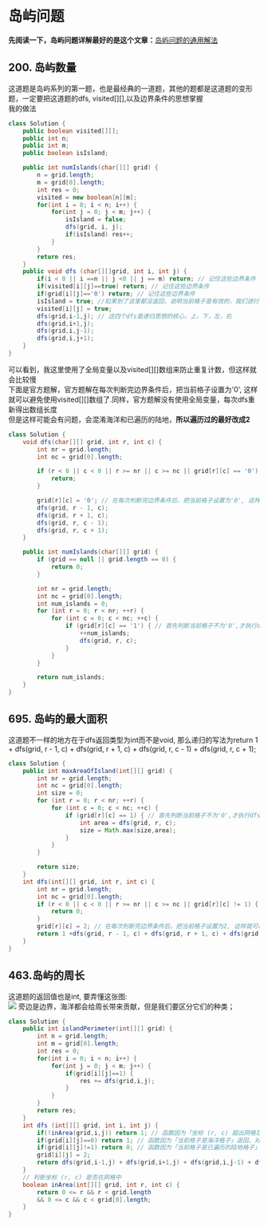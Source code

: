 # 岛屿问题
**先阅读一下，岛屿问题详解最好的是这个文章：**[岛屿问题的通用解法](https://leetcode-cn.com/problems/number-of-islands/solution/dao-yu-lei-wen-ti-de-tong-yong-jie-fa-dfs-bian-li-/)
## 200. 岛屿数量
这道题是岛屿系列的第一题，也是最经典的一道题，其他的题都是这道题的变形题，一定要把这道题的dfs, visited[][],以及边界条件的思想掌握<br/>
我的做法
```Java
class Solution {
    public boolean visited[][];
    public int n;
    public int m;
    public boolean isIsland;

    public int numIslands(char[][] grid) {
        n = grid.length;
        m = grid[0].length;
        int res = 0;
        visited = new boolean[n][m];
        for(int i = 0; i < n; i++) {
            for(int j = 0; j < m; j++) {
                isIsland = false;
                dfs(grid, i, j);
                if(isIsland) res++;
            }
        }
        return res;
    }
    public void dfs (char[][]grid, int i, int j) {
        if(i < 0 || i ==n || j <0 || j == m) return; // 记住这些边界条件
        if(visited[i][j]==true) return; // 记住这些边界条件
        if(grid[i][j]=='0') return; // 记住这些边界条件
        isIsland = true; //如果到了这里都没返回，说明当前格子是有效的，我们进行下一步处理
        visited[i][j] = true;
        dfs(grid,i-1,j); // 这四个dfs是递归思想的核心，上，下，左，右
        dfs(grid,i+1,j);
        dfs(grid,i,j-1);
        dfs(grid,i,j+1);
    }
}
```
可以看到，我这里使用了全局变量以及visited[][]数组来防止重复计数，但这样就会比较慢 <br/>
下面是官方题解，官方题解在每次判断完边界条件后，把当前格子设置为'0', 这样就可以避免使用visited[][]数组了.同样，官方题解没有使用全局变量，每次dfs重新得出数组长度 <br/>
但是这样可能会有问题，会混淆海洋和已遍历的陆地，**所以遍历过的最好改成2** <br/>
```Java
class Solution {
    void dfs(char[][] grid, int r, int c) {
        int nr = grid.length;
        int nc = grid[0].length;

        if (r < 0 || c < 0 || r >= nr || c >= nc || grid[r][c] == '0') {
            return;
        }

        grid[r][c] = '0'; // 在每次判断完边界条件后，把当前格子设置为'0', 这样就可以避免使用visited[][]数组了
        dfs(grid, r - 1, c);
        dfs(grid, r + 1, c);
        dfs(grid, r, c - 1);
        dfs(grid, r, c + 1);
    }

    public int numIslands(char[][] grid) {
        if (grid == null || grid.length == 0) {
            return 0;
        }

        int nr = grid.length;
        int nc = grid[0].length;
        int num_islands = 0;
        for (int r = 0; r < nr; ++r) {
            for (int c = 0; c < nc; ++c) {
                if (grid[r][c] == '1') { // 首先判断当前格子不为'0',才执行dfs
                    ++num_islands;
                    dfs(grid, r, c);
                }
            }
        }

        return num_islands;
    }
}
```
## 695. 岛屿的最大面积
这道题不一样的地方在于dfs返回类型为int而不是void, 那么递归的写法为return 1 + dfs(grid, r - 1, c) + dfs(grid, r + 1, c) + dfs(grid, r, c - 1) + dfs(grid, r, c + 1); <br/>
```Java
class Solution {
    public int maxAreaOfIsland(int[][] grid) {
        int nr = grid.length;
        int nc = grid[0].length;
        int size = 0;
        for (int r = 0; r < nr; ++r) {
            for (int c = 0; c < nc; ++c) {
                if (grid[r][c] == 1) { // 首先判断当前格子不为'0',才执行dfs
                    int area = dfs(grid, r, c);
                    size = Math.max(size,area);
                }
            }
        }

        return size;
    }
    int dfs(int[][] grid, int r, int c) {
        int nr = grid.length;
        int nc = grid[0].length;
        if (r < 0 || c < 0 || r >= nr || c >= nc || grid[r][c] != 1) {
            return 0;
        }
        grid[r][c] = 2; // 在每次判断完边界条件后，把当前格子设置为2, 这样就可以避免使用visited[][]数组了
        return 1 +dfs(grid, r - 1, c) + dfs(grid, r + 1, c) + dfs(grid, r, c - 1) + dfs(grid, r, c + 1);
    }
}
```
## 463.岛屿的周长
这道题的返回值也是int, 要弄懂这张图:<br/>
![](https://pic.leetcode-cn.com/562d8d63af78af0e3ef2105f065cc96465eec4bf1e8a28b668d6f383f0a1518b.jpg)
旁边是边界，海洋都会给周长带来贡献，但是我们要区分它们的种类；<br/>
```Java
class Solution {
    public int islandPerimeter(int[][] grid) {
        int n = grid.length;
        int m = grid[0].length;
        int res = 0;
        for(int i = 0; i < n; i++) {
            for(int j = 0; j < m; j++) {
                if(grid[i][j]==1) {
                    res += dfs(grid,i,j);
                } 
            }
        }
        return res;
    }
    int dfs (int[][] grid, int i, int j) {
        if(!inArea(grid,i,j)) return 1; // 函数因为「坐标 (r, c) 超出网格范围」返回，对应一条黄色的边
        if(grid[i][j]==0) return 1; // 函数因为「当前格子是海洋格子」返回，对应一条蓝色的边
        if(grid[i][j]!=1) return 0; // 函数因为「当前格子是已遍历的陆地格子」返回，和周长没关系
        grid[i][j] = 2;
        return dfs(grid,i-1,j) + dfs(grid,i+1,j) + dfs(grid,i,j-1) + dfs(grid,i,j+1);
    }
    // 判断坐标 (r, c) 是否在网格中
    boolean inArea(int[][] grid, int r, int c) {
        return 0 <= r && r < grid.length 
        && 0 <= c && c < grid[0].length;
    }
}
```
